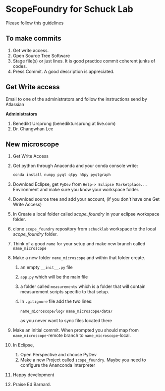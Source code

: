 # ScopeFoundry for Schuck Lab

Please follow this guidelines 

## To make commits

1. Get write access.
2. Open Source Tree Software
3. Stage file(s) or just lines. It is good practice commit coherent junks of codes.
4. Press Commit. A good description is appreciated.

## Get Write access

Email to one of the administrators and follow the instructions send by Atlassian

**Administrators**

1. Benedikt Ursprung (benediktursprung at live.com)
2. Dr. Changwhan Lee 

## New microscope

1. Get Write Access

2. Get python through Anaconda and your conda console write:

   ```bash
   conda install numpy pyqt qtpy h5py pyqtgraph
   ```

3. Download Eclipse, get `PyDev` from `Help-> Eclipse Marketplace...` Environment and make sure you know your workspace folder.

4. Download source tree and add your account, (if you don't have one Get Write Access)

5. In Create a local folder called *scope_foundry* in your eclipse workspace folder.

6. clone `scope_foundry` repository from `schucklab` workspace to the local *scope_foundry* folder.

7. Think of a good *`name`* for your setup and make new branch called `name_microscope`

8. Make a new folder `name_microscope` and within that folder create. 
   1. an empty `__init__.py` file

   2. `app.py` which will be the main file 

   3. a folder called `measurements` which is a folder that will contain measurement scripts specific to that setup.

   4. In `.gitignore` file add the two lines:

      `name_microscope/log/`
      `name_microscope/data/`

      as you never want to sync files located there

9. Make an initial commit. When prompted you should map from `name_microscope`-remote branch to  `name_microscope`-local.

10. In Eclipse, 

    1. Open Perspective and choose PyDev
    2. Make a new Project called `scope_foundry`. Maybe you need to configure the Ananconda Interpreter

11. Happy development

12. Praise Ed Barnard.
